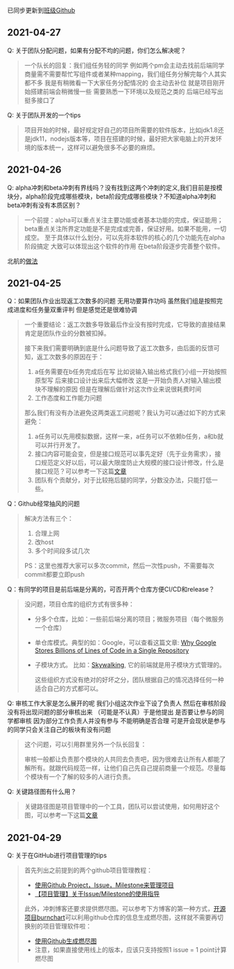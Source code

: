 已同步更新到[班级Github](https://github.com/FZUSESPR21/Class_Resources/blob/master/%E5%90%84%E5%9B%A2%E9%98%9F%E9%97%AE%E9%A2%98%E6%94%B6%E9%9B%86.md)

## 2021-04-27

Q: 关于团队分配问题，如果有分配不均的问题，你们怎么解决呢？

> 一个队长的回复：我们组任务轻的同学 例如两个pm会主动去找前后端同学商量需不需要帮忙写组件或者某种mapping，我们组任务分解完每个人其实都不多 我是有稍微看一下大家任务分配情况的 会主动去补位 就是项目刚开始搭建前端会稍微慢一些 需要熟悉一下环境以及规范之类的 后端已经写出挺多接口了

Q: 关于团队开发的一个tips

> 项目开始的时候，最好规定好自己的项目所需要的软件版本，比如jdk1.8还是jdk11，nodejs版本等，项目在搭建的时候，最好把大家电脑上的开发环境的版本统一，这样可以避免很多不必要的麻烦。

## 2021-04-26

Q: alpha冲刺和beta冲刺有界线吗？没有找到这两个冲刺的定义,我们目前是按模块分，alpha阶段完成哪些模块，beta阶段完成哪些模块？不知道alpha冲刺和beta冲刺有没有本质区别？

> 一个前提：alpha可以重点关注主要功能或者基本功能的完成，保证能用；beta重点关注所界定功能是不是完成或完善，保证好用。如果不能用，一切成空。
至于具体以什么划分，可以先将本软件的核心的几个功能先在alpha阶段搞定 大致可以体现出这个软件的作用  在beta阶段逐步完善整个软件。

北航的[做法](https://www.cnblogs.com/jiel/p/14705481.html)



## 2021-04-25

Q：如果团队作业出现返工次数多的问题 无用功要算作功吗 虽然我们组是按照完成进度和任务量双重评判 但是感觉还是很难协调

> 一个重要结论：返工次数多导致最后作业没有按时完成，它导致的直接结果肯定是团队作业的分数被扣掉。
>
> 接下来我们需要明确到底是什么问题导致了返工次数多，由后面的反馈可知，返工次数多的原因在于：
>
> 1. a任务需要在b任务完成后在写 比如说输入输出格式我们小组一开始按照原型写 后来接口设计出来后大幅修改 这是一开始负责人对输入输出模块不理解的原因 但是在理解后做针对这次作业来说很耗费时间 
> 2. 工作态度和工作能力问题
>
> 那么我们有没有办法避免这两类返工问题呢？我认为可以通过如下的方式来避免：
>
> 1. a任务可以先用模拟数据，这样一来，a任务可以不依赖b任务，a和b就可以并行开发了。
> 2. 接口内容可能会变，但是接口规范可以事先定好（先于业务需求），接口规范定义好以后，可以最大限度防止大规模的接口设计修改，什么是接口规范？可以参考一下这篇[文章](https://www.jianshu.com/p/fa75acba5b07)
> 3. 团队有个贡献分，对于比较拖后腿的同学，分数没办法，只能打低一些。

Q：Github经常抽风的问题

> 解决方法有三个：
>
> 1. 合理上网
> 2. 改host
> 3. 多个时间段多试几次
>
> PS：这里也推荐大家可以多次commit，然后一次性push，不需要每次commit都要立即push


Q：有同学的项目是前后端是分离的，可否开两个仓库方便CI/CD和release？

> 没问题，项目仓库的组织方式有很多种：
>
> - 分多个仓库，比如：一些前后端分离的项目；微服务项目（每个微服务一个仓库）
>
> - 单仓库模式。典型的如：Google，可以查看这篇文章: [Why Google Stores Billions of Lines of Code in a Single Repository](https://cacm.acm.org/magazines/2016/7/204032-why-google-stores-billions-of-lines-of-code-in-a-single-repository/fulltext)
>
> - 子模块方式。 比如：[Skywalking](https://github.com/apache/skywalking), 它的前端就是用子模块方式管理的。
>
>   这些组织方式没有绝对的好坏之分，团队根据自己的情况选择任何一种适合自己的方式都可以。


Q: 审核工作大家是怎么展开的呢 我们小组这次作业下设了负责人 然后在审核阶段没有将出现问题的部分审核出来 （可能是不认真）于是他提出 是否要让参与的同学都审核 因为部分工作负责人并没有参与 不能明确是否合理 可是开会现状是参与的同学只会关注自己的板块有没有问题

> 这个问题，可以引用群里另外一个队长回复：
>
> 审核一般都让负责那个模块的人共同去负责吧，因为很难去让所有人都能了解所有。就跟代码规范一样，让他们自己先自己提前商量一个规范。尽量每个模块有一个了解的较多的人进行负责。



Q: 关键路径图有什么用？

> 关键路径图是项目管理中的一个工具，团队可以尝试使用，如何用好这个图，可以参考一下这篇[文章](https://zhuanlan.zhihu.com/p/60518717)


## 2021-04-29

Q: 关于在GitHub进行项目管理的tips

> 首先列出之前提到的两个github项目管理教程：
> - [使用Github Project，Issue，Milestone来管理项目](https://github.com/FZUSESPR21/Class_Resources/discussions/11)
> - [【项目管理】关于Issue/Milestone的使用指导](https://www.cnblogs.com/HansBug/p/14711869.html)
>
> 此外，冲刺博客还要求提供燃尽图。可以参考下方博客的第一种方式，[开源项目burnchart](https://github.com/radekstepan/burnchart)可以利用github仓库的信息生成燃尽图，这样就不需要再切换别的项目管理软件啦：
> - [使用Github生成燃尽图](https://www.cnblogs.com/SivilTaram/p/4900457.html)
> - 注意，如果直接使用线上的版本，应该只支持按照1 issue = 1 point计算燃尽图